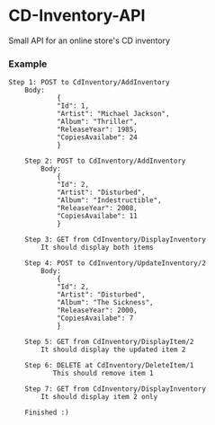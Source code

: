 # CD-Inventory-API
Small API for an online store's CD inventory

<h3>Example</h3>


            
	Step 1: POST to CdInventory/AddInventory
	    Body:
                {
                "Id": 1,
                "Artist": "Michael Jackson",
                "Album": "Thriller",
                "ReleaseYear": 1985,
                "CopiesAvailabe": 24
                }
                
        Step 2: POST to CdInventory/AddInventory
            Body:
                {
                "Id": 2,
                "Artist": "Disturbed",
                "Album": "Indestructible",
                "ReleaseYear": 2008,
                "CopiesAvailabe": 11
                }
                
        Step 3: GET from CdInventory/DisplayInventory
            It should display both items
            
        Step 4: POST to CdInventory/UpdateInventory/2
            Body:
                {
                "Id": 2,
                "Artist": "Disturbed",
                "Album": "The Sickness",
                "ReleaseYear": 2000,
                "CopiesAvailabe": 7
                }
                
        Step 5: GET from CdInventory/DisplayItem/2
            It should display the updated item 2
            
        Step 6: DELETE at CdInventory/DeleteItem/1
               This should remove item 1
               
        Step 7: GET from CdInventory/DisplayInventory
            It should display item 2 only
            
        Finished :)
								
